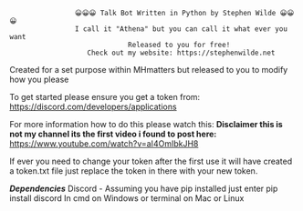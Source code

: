                     😀😀😀 Talk Bot Written in Python by Stephen Wilde 😀😀😀
                    I call it "Athena" but you can call it what ever you want
                                 Released to you for free!
                       Check out my website: https://stephenwilde.net
   
   Created for a set purpose within MHmatters but released to you to modify how you please
   
   To get started please ensure you get a token from:
   https://discord.com/developers/applications
   
   For more information how to do this please watch this:
   **Disclaimer this is not my channel its the first video i found to post here:**
   https://www.youtube.com/watch?v=aI4OmIbkJH8
   
   If ever you need to change your token after the first use it will have created a token.txt file
   just replace the token in there with your new token.
   
   ***Dependencies***
   Discord - Assuming you have pip installed just enter
   pip install discord
   In cmd on Windows or terminal on Mac or Linux
   
   
  
